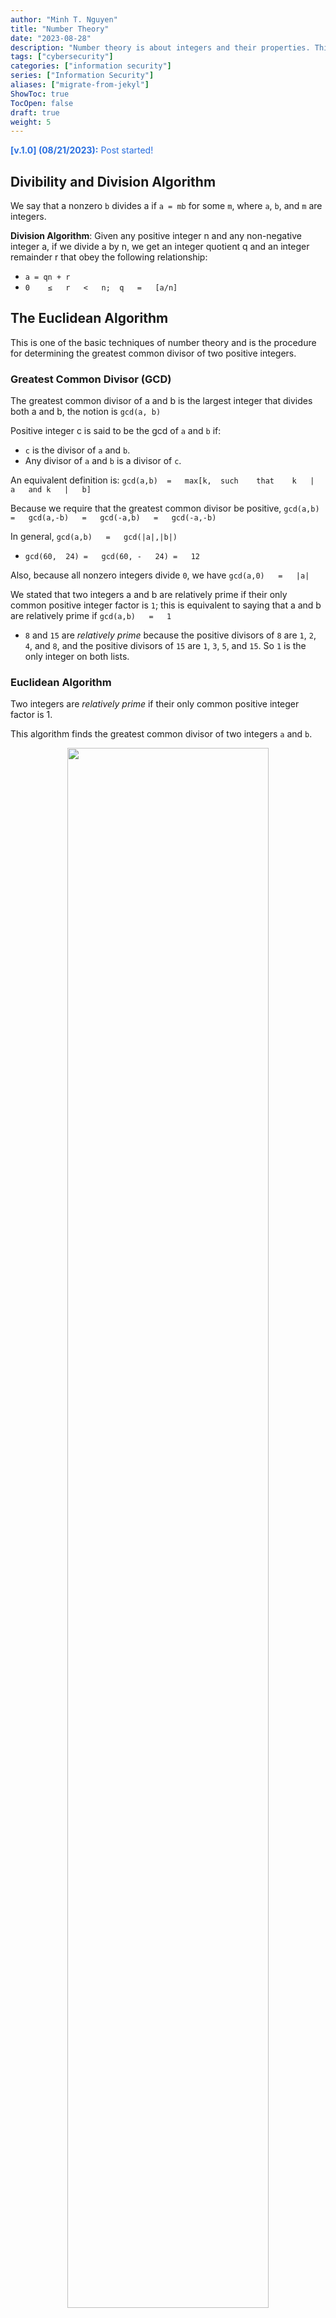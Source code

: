 ```yaml
---
author: "Minh T. Nguyen"
title: "Number Theory"
date: "2023-08-28"
description: "Number theory is about integers and their properties. This blog post covers everything from the basics of divisibility and the Division Algorithm to advanced concepts like modular arithmetic, prime numbers, the renowned theorems of Fermat and Euler, Miller-Rabin algorithm, and the Chinese Remainder Theorem."
tags: ["cybersecurity"]
categories: ["information security"]
series: ["Information Security"]
aliases: ["migrate-from-jekyl"]
ShowToc: true
TocOpen: false
draft: true
weight: 5
---
```


<p style="color: #286EE0"><strong>[v.1.0] (08/21/2023):</strong> Post started!</p>

## Divibility and Division Algorithm
We say that a nonzero `b` divides a if `a = mb` for some `m`, where `a`, `b`, and `m` are integers.

**Division Algorithm**: Given any positive integer n and any non-negative integer a, if we divide a by n, we get an integer quotient q and an integer remainder r that obey the following relationship:
- `a = qn + r`
- `0	≤	r	<	n;	q	=	[a/n]`

## The Euclidean Algorithm
This is one of the basic techniques of number theory and is the procedure for determining the greatest common divisor of two positive integers.

### Greatest Common Divisor (GCD)
The greatest common divisor of a and b is the largest integer that divides both a and b, the notion is `gcd(a, b)`

Positive integer c is said to be the gcd of `a` and `b` if:
- `c` is the divisor of `a` and `b`.
- Any divisor of `a` and `b` is a divisor of `c`.

An equivalent definition is: `gcd(a,b)	=	max[k,	such	that	k	|	a	and	k	|	b]`

Because	we	require	that	the	greatest	common	divisor	be	positive,	 `gcd(a,b)	=	gcd(a,-b)	=	gcd(-a,b)	=	gcd(-a,-b)`	

In	general,	`gcd(a,b)	=	gcd(|a|,|b|)`	
- `gcd(60,	24)	=	gcd(60,	-	24)	=	12`

Also,	because	all	nonzero	integers	divide	`0`,	we	have	`gcd(a,0)	=	|a|`

We	stated	that	two	integers	a	and	b	are	relatively	prime	if	their	 only	common	positive	integer	factor	is	`1`;	this	is	equivalent	to	 saying	that	a	and	b	are	relatively	prime	if	`gcd(a,b)	=	1`
- `8`	and	`15`	are	*relatively	prime*	because	the	positive	divisors	of	`8`	are	`1`,	`2`,	`4`,	and	 `8`,	and	the	positive	divisors	of	`15`	are	`1`,	`3`,	`5`,	and	`15`.	So	`1`	is	the	only	integer	on	both	lists.	

### Euclidean Algorithm 
Two integers are *relatively prime* if their only common positive integer factor is 1.

This algorithm finds the greatest common divisor of two integers `a` and `b`.

<center>
    <img style="width: 80%" src="https://raw.githubusercontent.com/mnguyen0226/mnguyen0226.github.io/main/content/posts/info_security_2/imgs/euclidean_algo.png" />
</center>
<figcaption class="img_footer">
    Fig. 1: Euclidean algorithm.
</figcaption>
<br/>


Let's walk through an example:
- If	we	want	to	find	`gcd(287,	91)`,	we	divide `287`	by	`91`:				`287	=	91⋅3	+	14`.
- We	know	that	for	integers	`a`,	`b`	and	`c`,	if	`a	|	b`	and	`a	|	c,`	then	`a	|	(b	+	c)`.
- Therefore,	any	divisor	of	`287`	and	`91`	must	also	be	a	divisor	of	`287	-	91⋅3	=	14`.
- Consequently,	`gcd(287,	91)	=	gcd(14,	91)`.	
- In	the	next	step,	we	divide	`91`	by	`14`:	`91	=	14⋅6	+	7`.
- This	means	that	`gcd(14,	91)	=	gcd(14,	7)`.	
- Thus,	we	divide	`14`	by	`7`:	`14	=	7⋅2	+	0`.
- We	find	that	`7	|	14`,	and	thus	`gcd(14,	7)	=	7`.
- Therefore,	`gcd(287,	91)	=	7`.	

## Modular Arithmetic
### Modulus
If	`a`	is	an	integer	and	`n` is	a	positive	integer,	we	define	`a`	mod	`n` to	be	the	remainder	when	`a`	is divided	by	`n`;	the	integer	`n` is	called	the	modulus.

Thus,	for	any	integer	`a`:	
- `a	=	qn +	r `
- `0	≤	r	<	n;	q	=	[a/	n]`
- `a	=	[a/	n]	*		n	+	(	a	mod	n)`

Modular	arithmetic	exhibits	the	following	properties:	
- `[(a	mod	n)	+	(b	mod	n)]	mod	n =	(a	+	b)	mod	n	`
- `[(a	mod	n)	-	(b	mod	n)]	mod	n	=	(a	-	b)	mod	n`	
- `[(a	mod	n)	*	(b	mod	n)]	mod	n	=	(a	*	b)	mod	n`	

### Congruent
Two	integers	`a`	and	`b`	are	said	to	be	congruent	modulo	`n`	if: `(a	mod	n)	=	(b	mod	n)`.

This	is	written	as	`a	≡	b	(mod	n)`.

If `a	≡	0(mod	n)`,	then	`n |	a`.

Congruences	have	the	following	properties:
- `a	≡	b	(mod	n)`	if	`n	|	(a	–	b)`	(or	similarly,	`n	|	(b	–	a)`)	
- `a	≡	b	(mod	n)`	implies	`b	≡	a	(mod	n)`
- `a	≡	b	(mod	n)`	and	`b	≡	c	(mod	n)`	imply	`a	≡	c	(mod	n)`

## Prime Numbers
Prime	numbers	only have	divisors	of	1	and	itself: They	cannot	be	written	as	a	product	of	other	numbers.

Prime	numbers	are	central	to	number	theory.

## Fermat's and Euler's Theorems
### Fermat's	Theorem	
*If	`p`	is	prime	and	`a`	is	a	positive	integer	not	divisible	by	`p`	then `a^(p-1) ≡	1	(mod	p)`*.

An	alternate	form	is: *If	`p`	is	prime	and	`a`	is	a	positive	integer	then `a^p ≡ a	(mod	p)`*.

### Euler’s	Totient	Function	ϕ(n)
For	an	integer	`n`,	`ϕ(n)`		is	the	number	of	integers	`k`	in	the	range	`1	≤	k	≤	n`	for	which	the	greatest	common	divisor	`gcd(n,	k)`	is	equal	to	`1`	(`k`	is	a	relative	prime	to	`n`).

`gcd(1,1)	=	1`,	thus	`ϕ(1)	=	1`.

`ϕ(p)	=	p-1`	,	`p`	is	a	prime.

### Euler's	Theorem	
For	every	a	and	n that	are	relatively	prime: `a^(ϕ(n))	≡		1	(mod	n)`. 

An	alternative	form	is: `a^(ϕ(n)+1)	≡		a	(mod	n)`.

## Testing For Primality with Miller-Rabin Algorithm	

Typically	used	to	test	a	large	number	for	primality.

<center>
    <img style="width: 80%" src="https://raw.githubusercontent.com/mnguyen0226/mnguyen0226.github.io/main/content/posts/info_security_2/imgs/miller_rabin.png" />
</center>
<figcaption class="img_footer">
    Fig. 2: Miller-Rabin algorithm.
</figcaption>
<br/>

## The Chinese Remainder Theorem
*It	is	possible	to	reconstruct	integers	in	a	certain	range	from	their	residues	modulo	a	set	of	pairwise	relatively	prime	moduli*.
- This	can	be	useful	when	M	is	150	digits	or	more.
- However,	it	is	necessary	to	know	beforehand	the	factorization	of	M

The Chinese Remainder Theorem solves systems of equations of the form:
- `x ≡ a1 (mod m1)`
- `x ≡ a2 (mod m2)`
- `...` 
- `x ≡ an (mod mn)` 

When `m1`, `m2`,  and `mn` are pairwise relatively prime, there is a unique solution for `x` modulo `m1*m2*...*mn`.

Let's look at an example:
- `M1 = M/3 = 105/3 = 35`.
- `M2 = M/5 = 105/5 = 21`.
- `M3 = M/7 = 15`.
- So, `x ≡ 2 × 2 × 35 + 3 × 1 × 21 + 2 × 1 × 15 = 233 ≡ 23 (mod 105)`.
- Answer: `x ≡ 23 (mod 105)`.

## Discrete Logarithms
**Primitive	root**: For	a	prime	number	`p`,	if	`a`	is	a	primitive	root	of	`p`,	
then	`a`,	`a2`,	…,	`a(p-1)` are	distinct	`(mod	p)`.

**Discrete	Logarithms**: `b	≡ a^x (mod	p)`. The	exponent	`x`	is	referred	to	as	the	discrete logarithm	of	the	number	`b`	for	the	base	`a	(mod	p)`.		

## Citation
Cited as:

<blockquote>
    <summary>Number Theory</summary>
    <summary>https://mnguyen0226.github.io/posts/info_security_2/post/</summary>
</blockquote>

Or 

```sh
@article{nguyen2023numtheory,
  title   = "Number Theory",
  author  = "Nguyen, Minh",
  journal = "mnguyen0226.github.io",
  year    = "2023",
  month   = "August",
  url     = "https://mnguyen0226.github.io/posts/info_security_2/post/"
}
```

## References

[1] Pearson, https://www.pearson.com/en-us/subject-catalog/p/Stallings-Pearson-e-Text-for-Cryptography-and-Network-Security-Principles-and-Practice-Access-Card-8th-Edition/P200000003477 (accessed Aug. 28, 2023). 

<center>
    <img class="img_size" src="https://raw.githubusercontent.com/mnguyen0226/mnguyen0226.github.io/main/content/posts/info_security_2/imgs/connecticut.avif" />
</center>
<figcaption class="img_footer">
    Fig. 3: Bulls Bridge, Kent, Connecticut U.S.A </br>(Image Source: 
    <a href="https://unsplash.com/photos/people-standing-in-front-of-brown-wooden-house-during-night-time-XdCpvFP-RCc" class="img_footer">Johnell Pannell @ Unsplash</a>).
</figcaption>

<!-- CSS Styling -->
<style>
.img_size {
  width: 100%;
}

.img_footer {
    color: #888888;
    text-align: center;
}
</style>
